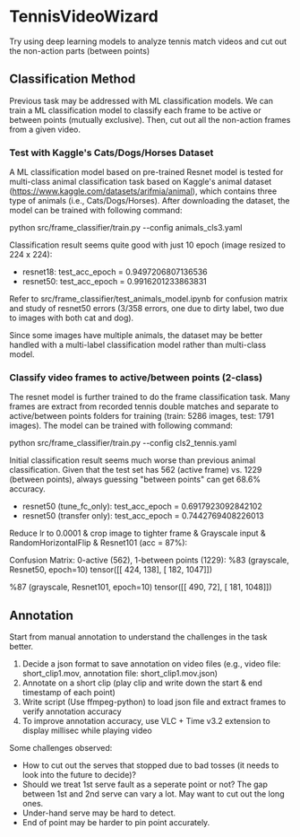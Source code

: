 # TennisVideoWizard
Try using deep learning models to analyze tennis match videos and cut out the non-action parts (between points)

## Classification Method

Previous task may be addressed with ML classification models. We can train a ML classification model to classify each frame to be active or between points (mutually exclusive). Then, cut out all the non-action frames from a given video. 

### Test with Kaggle's Cats/Dogs/Horses Dataset

A ML classification model based on pre-trained Resnet model is tested for multi-class animal classification task based on Kaggle's animal dataset (https://www.kaggle.com/datasets/arifmia/animal), which contains three type of animals (i.e., Cats/Dogs/Horses). After downloading the dataset, the model can be trained with following command:

python src/frame_classifier/train.py --config animals_cls3.yaml

Classification result seems quite good with just 10 epoch (image resized to 224 x 224):
- resnet18: test_acc_epoch = 0.9497206807136536
- resnet50: test_acc_epoch = 0.9916201233863831

Refer to src/frame_classifier/test_animals_model.ipynb for confusion matrix and study of resnet50 errors (3/358 errors, one due to dirty label, two due to images with both cat and dog).

Since some images have multiple animals, the dataset may be better handled with a multi-label classification model rather than multi-class model.

### Classify video frames to active/between points (2-class)

The resnet model is further trained to do the frame classification task. Many frames are extract from recorded tennis double matches and separate to active/between points folders for training (train: 5286 images, test: 1791 images). The model can be trained with following command:

python src/frame_classifier/train.py --config cls2_tennis.yaml

Initial classification result seems much worse than previous animal classification. Given that the test set has 562 (active frame) vs. 1229 (between points), always guessing "between points" can get 68.6% accuracy.
- resnet50 (tune_fc_only):  test_acc_epoch = 0.6917923092842102
- resnet50 (transfer only): test_acc_epoch = 0.7442769408226013

Reduce lr to 0.0001 & crop image to tighter frame & Grayscale input & RandomHorizontalFlip & Resnet101 (acc = 87%):

Confusion Matrix: 0-active (562), 1-between points (1229):
%83 (grayscale, Resnet50, epoch=10)
tensor([[ 424,  138],
        [ 182, 1047]])

%87 (grayscale, Resnet101, epoch=10)
tensor([[ 490,   72],
        [ 181, 1048]])

## Annotation

Start from manual annotation to understand the challenges in the task better.

1. Decide a json format to save annotation on video files (e.g., video file: short_clip1.mov, annotation file: short_clip1.mov.json)
2. Annotate on a short clip (play clip and write down the start & end timestamp of each point)
3. Write script (Use ffmpeg-python) to load json file and extract frames to verify annotation accuracy
4. To improve annotation accuracy, use VLC + Time v3.2 extension to display millisec while playing video

Some challenges observed:
- How to cut out the serves that stopped due to bad tosses (it needs to look into the future to decide)?
- Should we treat 1st serve fault as a seperate point or not? The gap between 1st and 2nd serve can vary a lot. May want to cut out the long ones.
- Under-hand serve may be hard to detect.
- End of point may be harder to pin point accurately.

